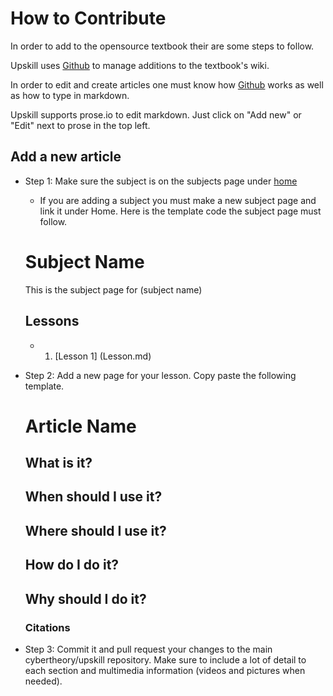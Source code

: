 # How to Contribute

In order to add to the opensource textbook their are some steps to follow.

Upskill uses [Github](github.com) to manage additions to the textbook's wiki.

In order to edit and create articles one must know how [Github](github.com) works as well as how to type in markdown.

Upskill supports prose.io to edit markdown. Just click on "Add new" or "Edit" next to prose in the top left.

## Add a new article

 - Step 1: Make sure the subject is on the subjects page under [home](upskill.therishabhsingh.com)
 	- If you are adding a subject you must make a new subject page and link it under Home. Here is 		 the template code the subject page must follow.
    
    	
	# Subject Name
    This is the subject page for (subject name)
        
    ## Lessons
         
    - 1. [Lesson 1] (Lesson.md)

- Step 2: Add a new page for your lesson. Copy paste the following template.


    # Article Name
    ## What is it?
    ## When should I use it?
    ## Where should I use it?
    ## How do I do it?
    ## Why should I do it?
	### Citations
    
    
- Step 3: Commit it and pull request your changes to the main cybertheory/upskill repository. Make sure to include a lot of detail to each section and multimedia information (videos and pictures when needed).
   